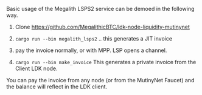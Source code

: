 Basic usage of the Megalith LSPS2 service can be demoed in the following way.

1. Clone https://github.com/MegalithicBTC/ldk-node-liquidity-mutinynet

2. `cargo run --bin megalith_lsps2` .. this generates a JIT invoice

3. pay the invoice normally, or with MPP. LSP opens a channel.

4. `cargo run --bin make_invoice` This generates a private invoice from the Client LDK node. 

You can pay the invoice from any node (or from the MutinyNet Faucet) and the balance will reflect in the LDK client.
